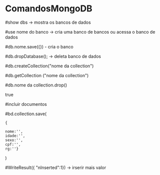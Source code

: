 # ComandosMongoDB


#show dbs -> mostra os bancos de dados

#use nome do banco -> cria uma banco de bancos ou acessa o banco de dados

#db.nome.save({}) - cria o banco 

#db.dropDatabase(); -> deleta banco de dados


#db.createCollection("nome da collection")

#db.getCollection ("nome da collection")

#db.nome da collection.drop()

true


#incluir documentos

#bd.collection.save(

	{

	nome:'',
	idade:'',
	sexo:'',
	cpf:'',
	rg:''}
)

#WriteResult({ "nInserted":1}) -> irserir mais valor 

